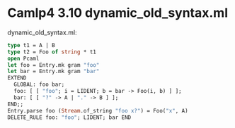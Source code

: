 # Camlp4 3.10 dynamic_old_syntax.ml
dynamic_old_syntax.ml:

```ocaml
type t1 = A | B
type t2 = Foo of string * t1
open Pcaml
let foo = Entry.mk gram "foo"
let bar = Entry.mk gram "bar"
EXTEND
  GLOBAL: foo bar;
  foo: [ [ "foo"; i = LIDENT; b = bar -> Foo(i, b) ] ];
  bar: [ [ "?" -> A | "." -> B ] ];
END;;
Entry.parse foo (Stream.of_string "foo x?") = Foo("x", A)
DELETE_RULE foo: "foo"; LIDENT; bar END

```
